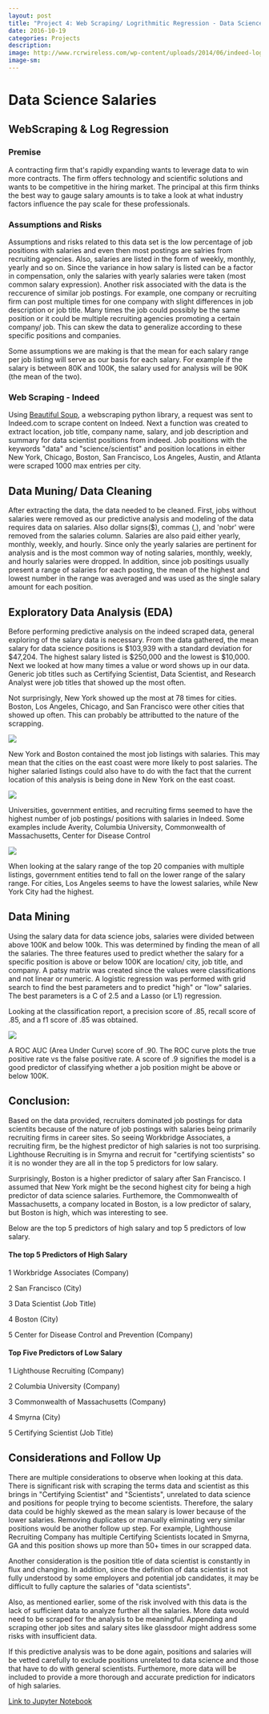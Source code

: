 ```yaml
---
layout: post
title: "Project 4: Web Scraping/ Logrithmitic Regression - Data Science Salaries"
date: 2016-10-19
categories: Projects
description: 
image: http://www.rcrwireless.com/wp-content/uploads/2014/06/indeed-logo-1024x422.jpg
image-sm:
---
```


# Data Science Salaries

## WebScraping & Log Regression 

### Premise

A contracting firm that's rapidly expanding wants to leverage data to win more contracts. The firm offers technology and scientific solutions and wants to be competitive in the hiring market. The principal at this firm thinks the best way to gauge salary amounts is to take a look at what industry factors influence the pay scale for these professionals. 

### Assumptions and Risks

Assumptions and risks related to this data set is the low percentage of job positions with salaries and even then most postings are salries from recruiting agencies. Also, salaries are listed in the form of weekly, monthly, yearly and so on. Since the variance in how salary is listed can be a factor in compensation, only the salaries with yearly salaries were taken (most common salary expression). Another risk associated with the data is the reccurence of similar job postings. For example, one company or recruiting firm can post multiple times for one company with slight differences in job description or job title. Many times the job could possibly be the same position or it could be multiple recruiting agencies promoting a certain company/ job. This can skew the data to generalize according to these specific positions and companies.

Some assumptions we are making is that the mean for each salary range per job listing will serve as our basis for each salary. For example if the salary is between 80K and 100K, the salary used for analysis will be 90K (the mean of the two). 
       
### Web Scraping - Indeed

Using [Beautiful Soup](https://www.crummy.com/software/BeautifulSoup/), a webscraping python library, a request was sent to Indeed.com to scrape content on Indeed. Next a function was created to extract location, job title, company name, salary, and job description and summary for data scientist positions from indeed. Job positions with the keywords "data" and "science/scientist" and position locations in either New York, Chicago, Boston, San Francisco, Los Angeles, Austin, and Atlanta were scraped 1000 max entries per city. 

## Data Muning/ Data Cleaning

After extracting the data, the data needed to be cleaned. First, jobs without salaries were removed as our predictive analysis and modeling of the data requires data on salaries. Also dollar signs($), commas (,), and 'nobr' were removed from the salaries column. Salaries are also paid either yearly, monthly, weekly, and hourly. Since only the yearly salaries are pertinent for analysis and is the most common way of noting salaries, monthly, weekly, and hourly salaries were dropped. In addition, since job positings usually present a range of salaries for each posting, the mean of the highest and lowest number in the range was averaged and was used as the single salary amount for each position.

## Exploratory Data Analysis (EDA)

Before performing predictive analysis on the indeed scraped data, general exploring of the salary data is necessary. From the data gathered, the mean salary for data science positions is $103,939 with a standard deviation for $47,204. The highest salary listed is $250,000 and the lowest is $10,000. Next we looked at how many times a value or word shows up in our data. Generic job titles such as Certifying Scientist, Data Scientist, and Research Analyst were job titles that showed up the most often. 

Not surprisingly, New York showed up the most at 78 times for cities. Boston, Los Angeles, Chicago, and San Francisco were other cities that showed up often. This can probably be attributted to the nature of the scrapping.

<img src='https://github.com/AndrewJeong89/AndrewJeong89.github.io/blob/master/_posts/Images/Webscrapping%20Indeed%20Images/Picture1.png?raw=true' >

New York and Boston contained the most job listings with salaries. This may mean that the cities on the east coast were more likely to post salaries. The higher salaried listings could also have to do with the fact that the current location of this analysis is being done in New York on the east coast.

<img src='https://github.com/AndrewJeong89/AndrewJeong89.github.io/blob/master/_posts/Images/Webscrapping%20Indeed%20Images/Picture2.png?raw=true' >

Universities, government entities, and recruiting firms seemed to have the highest number of job postings/ positions with salaries in Indeed. Some examples include Averity, Columbia University, Commonwealth of Massachusetts, Center for Disease Control

<img src='https://github.com/AndrewJeong89/AndrewJeong89.github.io/blob/master/_posts/Images/Webscrapping%20Indeed%20Images/Picture3.png?raw=true' >

When looking at the salary range of the top 20 companies with multiple listings, government entities tend to fall on the lower range of the salary range. For cities, Los Angeles seems to have the lowest salaries, while New York City had the highest.


## Data Mining

Using the salary data for data science jobs, salaries were divided between above 100K and below 100k. This was determined by finding the mean of all the salaries. The three features used to predict whether the salary for a specific position is above or below 100K are location/ city, job title, and company. A patsy matrix was created since the values were classifications and not linear or numeric. A logistic regression was performed with grid search to find the best parameters and to predict "high" or "low" salaries. The best parameters is a C of 2.5 and a Lasso (or L1) regression. 

Looking at the classification report, a precision score of .85, recall score of .85, and a f1 score of .85 was obtained. 

<img src='https://github.com/AndrewJeong89/AndrewJeong89.github.io/blob/master/_posts/Images/Webscrapping%20Indeed%20Images/ROC%20Curve%20-%20Webscrapping.png?raw=true' >

A ROC AUC (Area Under Curve) score of .90. The ROC curve plots the true positive rate vs the false positive rate. A score of .9 signifies the model is a good predictor of classifying whether a job position might be above or below 100K.

## Conclusion:

Based on the data provided, recruiters dominated job postings for data scientits because of the nature of job postings with salaries being primarily recruiting firms in career sites. So seeing Workbridge Associates, a recruiting firm, be the highest predictor of high salaries is not too surprising. Lighthouse Recruiting is in Smyrna and recruit for "certifying scientists" so it is no wonder they are all in the top 5 predictors for low salary. 

Surprisingly, Boston is a higher predictor of salary after San Francisco. I assumed that New York might be the second highest city for being a high predictor of data science salaries. Furthemore, the Commonwealth of Massachusetts, a company located in Boston, is a low predictor of salary, but Boston is high, which was interesting to see. 

Below are the top 5 predictors of high salary and top 5 predictors of low salary.

#### The top 5 Predictors of High Salary

1 Workbridge Associates
(Company)

2 San Francisco 
(City)

3 Data Scientist 
(Job Title)

4 Boston 
(City)

5 Center for Disease Control and Prevention 
(Company)

#### Top Five Predictors of Low Salary

1 Lighthouse Recruiting
(Company)

2 Columbia University
(Company)

3 Commonwealth of Massachusetts 
(Company)

4 Smyrna 
(City)

5 Certifying Scientist 
(Job Title)


## Considerations and Follow Up

There are multiple considerations to observe when looking at this data. There is significant risk with scraping the terms data and scientist as this brings in "Certifying Scientist" and "Scientists", unrelated to data science and positions for people trying to become scientists. Therefore, the salary data could be highly skewed as the mean salary is lower because of the lower salaries. Removing duplicates or manually eliminating very similar positions would be another follow up step. For example, Lighthouse Recruiting Company has multiple Certifying Scientists located in Smyrna, GA and this position shows up more than 50+ times in our scrapped data.

Another consideration is the position title of data scientist is constantly in flux and changing. In addition, since the definition of data scientist is not fully understood by some employers and potential job candidates, it may be difficult to fully capture the salaries of "data scientists".

Also, as mentioned earlier, some of the risk involved with this data is the lack of sufficient data to analyze further all the salaries. More data would need to be scraped for the analysis to be meaningful. Appending and scraping other job sites and salary sites like glassdoor might address some risks with insufficient data.

If this predictive analysis was to be done again, positions and salaries will be vetted carefully to exclude positions unrelated to data science and those that have to do with general scientists. Furthemore, more data will be included to provide a more thorough and accurate prediction for indicators of high salaries. 

[Link to Jupyter Notebook](https://github.com/AndrewJeong89/GA-DSI/blob/master/projects/projects-weekly/project-04/Project%204%20-%20Web%20Scrapping%20Data%20Scientist%20Salaries-Full-aj.ipynb)




